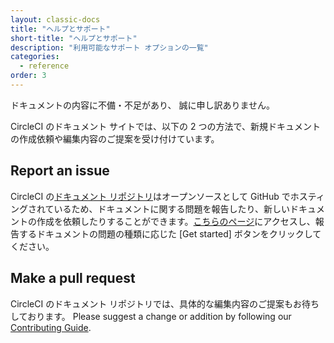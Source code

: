 ```yaml
---
layout: classic-docs
title: "ヘルプとサポート"
short-title: "ヘルプとサポート"
description: "利用可能なサポート オプションの一覧"
categories:
  - reference
order: 3
---
```


ドキュメントの内容に不備・不足があり、 誠に申し訳ありません。

CircleCI のドキュメント サイトでは、以下の 2 つの方法で、新規ドキュメントの作成依頼や編集内容のご提案を受け付けています。

## Report an issue

CircleCI の[ドキュメント リポジトリ](https://github.com/circleci/circleci-docs/)はオープンソースとして GitHub でホスティングされているため、ドキュメントに関する問題を報告したり、新しいドキュメントの作成を依頼したりすることができます。[こちらのページ](https://github.com/circleci/circleci-docs/issues/new/choose)にアクセスし、報告するドキュメントの問題の種類に応じた [Get started] ボタンをクリックしてください。

## Make a pull request

CircleCI のドキュメント リポジトリでは、具体的な編集内容のご提案もお待ちしております。 Please suggest a change or addition by following our [Contributing Guide](https://github.com/circleci/circleci-docs/blob/master/docs/CONTRIBUTING.md#pull-requests). 

